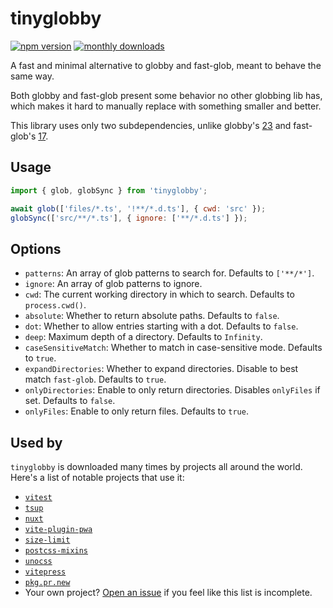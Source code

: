 # tinyglobby

[![npm version](https://img.shields.io/npm/v/tinyglobby.svg?maxAge=3600)](https://npmjs.com/package/tinyglobby)
[![monthly downloads](https://img.shields.io/npm/dm/tinyglobby.svg?maxAge=3600)](https://npmjs.com/package/tinyglobby)

A fast and minimal alternative to globby and fast-glob, meant to behave the same way.

Both globby and fast-glob present some behavior no other globbing lib has,
which makes it hard to manually replace with something smaller and better.

This library uses only two subdependencies, unlike globby's [23](https://npmgraph.js.org/?q=globby@14.0.2) and fast-glob's [17](https://npmgraph.js.org/?q=fast-glob@3.3.2).

## Usage

```js
import { glob, globSync } from 'tinyglobby';

await glob(['files/*.ts', '!**/*.d.ts'], { cwd: 'src' });
globSync(['src/**/*.ts'], { ignore: ['**/*.d.ts'] });
```

## Options

- `patterns`: An array of glob patterns to search for. Defaults to `['**/*']`.
- `ignore`: An array of glob patterns to ignore.
- `cwd`: The current working directory in which to search. Defaults to `process.cwd()`.
- `absolute`: Whether to return absolute paths. Defaults to `false`.
- `dot`: Whether to allow entries starting with a dot. Defaults to `false`.
- `deep`: Maximum depth of a directory. Defaults to `Infinity`.
- `caseSensitiveMatch`: Whether to match in case-sensitive mode. Defaults to `true`.
- `expandDirectories`: Whether to expand directories. Disable to best match `fast-glob`. Defaults to `true`.
- `onlyDirectories`: Enable to only return directories. Disables `onlyFiles` if set. Defaults to `false`.
- `onlyFiles`: Enable to only return files. Defaults to `true`.

## Used by

`tinyglobby` is downloaded many times by projects all around the world. Here's a list of notable projects that use it:

<!-- should be sorted by weekly download count -->
- [`vitest`](https://github.com/vitest-dev/vitest)
- [`tsup`](https://github.com/egoist/tsup)
- [`nuxt`](https://github.com/nuxt/nuxt)
- [`vite-plugin-pwa`](https://github.com/vite-pwa/vite-plugin-pwa)
- [`size-limit`](https://github.com/ai/size-limit)
- [`postcss-mixins`](https://github.com/postcss/postcss-mixins)
- [`unocss`](https://github.com/unocss/unocss)
- [`vitepress`](https://github.com/vuejs/vitepress)
- [`pkg.pr.new`](https://github.com/stackblitz-labs/pkg.pr.new)
- Your own project? [Open an issue](https://github.com/SuperchupuDev/tinyglobby/issues)
if you feel like this list is incomplete.
